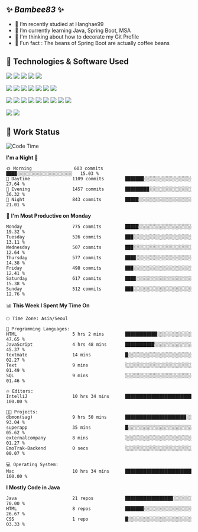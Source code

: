 ##  ✨ _Bambee83_ ✨ 

- 🔭 I’m recently studied at Hanghae99
- 🌱 I’m currently learning Java, Spring Boot, MSA
- 🤔 I'm thinking about how to decorate my Git Profile
- 🪹 Fun fact : The beans of Spring Boot are actually coffee beans 

<!-- - 💬 Ask me about ...
- 📫 How to reach me: ...
- 😄 Pronouns: ...
- 👯 I’m looking to collaborate on ...-->

## 🔧  Technologies & Software Used

<img src="https://img.shields.io/badge/Java-007396?style=flat-round&logo=OpenJDK&logoColor=white"/> <img src="https://img.shields.io/badge/Spring-6DB33F?style=flat-round&logo=spring&logoColor=white"/>   <img src="https://img.shields.io/badge/SpringBoot-6DB33F?style=flat-round&logo=springboot&logoColor=white"/>  <img src="https://img.shields.io/badge/SpringSecurity-6DB33F?style=flat-round&logo=SpringSecurity&logoColor=white"/>   <img src="https://img.shields.io/badge/JSON Web Token-000000?style=flat-round&logo=JSON Web Tokens&logoColor=white"/> 

<img src="https://img.shields.io/badge/github-181717?style=flat-round&logo=github&logoColor=white"/> <img src="https://img.shields.io/badge/git-F05032?style=flat-round&logo=git&logoColor=white"/> <img src="https://img.shields.io/badge/githubactions-2088FF?style=flat-round&logo=githubactions&logoColor=white"/>  <img src="https://img.shields.io/badge/Gradle-02303A?style=flat-round&logo=Gradle&logoColor=white"/>  <img src="https://img.shields.io/badge/IntelliJIDEA-000000?style=flat-round&logo=IntelliJIDEA&logoColor=white"/>  <img src="https://img.shields.io/badge/Postman-FF6C37?style=flat-round&logo=Postman&logoColor=white"/>  <img src="https://img.shields.io/badge/Sourcetree-0052CC?style=flat-round&logo=Sourcetree&logoColor=white"/>

<img src="https://img.shields.io/badge/AmazonS3-569A31?style=flat-round&logo=AmazonS3&logoColor=white"/>  <img src="https://img.shields.io/badge/AmazonEC2-FF9900?style=flat-round&logo=AmazonEC2&logoColor=white"/>  <img src="https://img.shields.io/badge/AmazonRDS-527FFF?style=flat-round&logo=AmazonRDS&logoColor=white"/>  <img src="https://img.shields.io/badge/MySQL-4479A1?style=flat-round&logo=MySQL&logoColor=white"/>  <img src="https://img.shields.io/badge/MongoDB-47A248?style=flat-round&logo=MongoDB&logoColor=white"/> <img src="https://img.shields.io/badge/Ubuntu-E95420?style=flat-round&logo=Ubuntu&logoColor=white"/> <img src="https://img.shields.io/badge/FileZilla-BF0000?style=flat-round&logo=filezilla&logoColor=white"/> <img src="https://img.shields.io/badge/Notion-000000?style=flat-round&logo=Notion&logoColor=white"/> <img src="https://img.shields.io/badge/Slack-F06A6A?style=flat-round&logo=slack&logoColor=white"/>

<img src="https://img.shields.io/badge/AmazonCloudfront-3693F3?style=flat-round&logo=iCloud&logoColor=white"/> <img src="https://img.shields.io/badge/ApacheJMeter-D22128?style=flat-round&logo=apachejmeter&logoColor=white"/> 
 
<!-- Markdown lang
[![Bambee83 Badge](https://img.shields.io/badge/Bambee83'blog-4A154B.svg?&style=for-the-badge&logo=Bloglovin&link=https://blog.naver.com/bambee83)](https://blog.naver.com/bambee83)
## 🚀  GitHub stats & Top Langs
[![Bambee83's GitHub stats-Dark](https://github-readme-stats.vercel.app/api?username=bambee83&show_icons=true&theme=dark#gh-dark-mode-only)]((https://github.com/bambee83/github-readme-stats#gh-dark-mode-only))
![Top Langs-Dark](https://github-readme-stats.vercel.app/api/top-langs/?username=bambee83&layout=compact&theme=dark#gh-dark-mode-only)
## 🐳   Project
[mini project - SeoulCulturePort](https://github.com/event-information)
[clone coding - Instaclone](https://github.com/instaclone8)
[final project - emotrak](https://github.com/EmoTrak)
[![bambee83's wakatime stats](https://github-readme-stats.vercel.app/api/wakatime?username=bambee83)]
 -->
## 🐳 Work Status
<!--START_SECTION:waka-->
![Code Time](http://img.shields.io/badge/Code%20Time-409%20hrs%2048%20mins-blue)

**I'm a Night 🦉** 

```text
🌞 Morning                603 commits         ████░░░░░░░░░░░░░░░░░░░░░   15.03 % 
🌆 Daytime                1109 commits        ███████░░░░░░░░░░░░░░░░░░   27.64 % 
🌃 Evening                1457 commits        █████████░░░░░░░░░░░░░░░░   36.32 % 
🌙 Night                  843 commits         █████░░░░░░░░░░░░░░░░░░░░   21.01 % 
```
📅 **I'm Most Productive on Monday** 

```text
Monday                   775 commits         █████░░░░░░░░░░░░░░░░░░░░   19.32 % 
Tuesday                  526 commits         ███░░░░░░░░░░░░░░░░░░░░░░   13.11 % 
Wednesday                507 commits         ███░░░░░░░░░░░░░░░░░░░░░░   12.64 % 
Thursday                 577 commits         ████░░░░░░░░░░░░░░░░░░░░░   14.38 % 
Friday                   498 commits         ███░░░░░░░░░░░░░░░░░░░░░░   12.41 % 
Saturday                 617 commits         ████░░░░░░░░░░░░░░░░░░░░░   15.38 % 
Sunday                   512 commits         ███░░░░░░░░░░░░░░░░░░░░░░   12.76 % 
```


📊 **This Week I Spent My Time On** 

```text
🕑︎ Time Zone: Asia/Seoul

💬 Programming Languages: 
HTML                     5 hrs 2 mins        ████████████░░░░░░░░░░░░░   47.65 % 
JavaScript               4 hrs 48 mins       ███████████░░░░░░░░░░░░░░   45.37 % 
textmate                 14 mins             █░░░░░░░░░░░░░░░░░░░░░░░░   02.27 % 
Text                     9 mins              ░░░░░░░░░░░░░░░░░░░░░░░░░   01.49 % 
SQL                      9 mins              ░░░░░░░░░░░░░░░░░░░░░░░░░   01.46 % 

🔥 Editors: 
IntelliJ                 10 hrs 34 mins      █████████████████████████   100.00 % 

🐱‍💻 Projects: 
dbmon(sag)               9 hrs 50 mins       ███████████████████████░░   93.04 % 
superapp                 35 mins             █░░░░░░░░░░░░░░░░░░░░░░░░   05.62 % 
externalcompany          8 mins              ░░░░░░░░░░░░░░░░░░░░░░░░░   01.27 % 
EmoTrak-Backend          0 secs              ░░░░░░░░░░░░░░░░░░░░░░░░░   00.07 % 

💻 Operating System: 
Mac                      10 hrs 34 mins      █████████████████████████   100.00 % 
```

**I Mostly Code in Java** 

```text
Java                     21 repos            ██████████████████░░░░░░░   70.00 % 
HTML                     8 repos             ███████░░░░░░░░░░░░░░░░░░   26.67 % 
CSS                      1 repo              █░░░░░░░░░░░░░░░░░░░░░░░░   03.33 % 
```




<!--END_SECTION:waka-->
